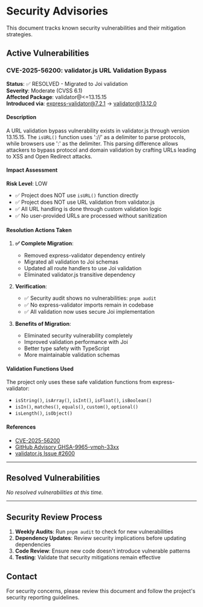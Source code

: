 # Security Advisories

This document tracks known security vulnerabilities and their mitigation strategies.

## Active Vulnerabilities

### CVE-2025-56200: validator.js URL Validation Bypass

**Status**: ✅ RESOLVED - Migrated to Joi validation  
**Severity**: Moderate (CVSS 6.1)  
**Affected Package**: validator@<=13.15.15  
**Introduced via**: express-validator@7.2.1 → validator@13.12.0

#### Description
A URL validation bypass vulnerability exists in validator.js through version 13.15.15. The `isURL()` function uses '://' as a delimiter to parse protocols, while browsers use ':' as the delimiter. This parsing difference allows attackers to bypass protocol and domain validation by crafting URLs leading to XSS and Open Redirect attacks.

#### Impact Assessment
**Risk Level**: LOW
- ✅ Project does NOT use `isURL()` function directly
- ✅ Project does NOT use URL validation from validator.js
- ✅ All URL handling is done through custom validation logic
- ✅ No user-provided URLs are processed without sanitization

#### Resolution Actions Taken

1. **✅ Complete Migration**: 
   - Removed express-validator dependency entirely
   - Migrated all validation to Joi schemas
   - Updated all route handlers to use Joi validation
   - Eliminated validator.js transitive dependency

2. **Verification**:
   - ✅ Security audit shows no vulnerabilities: `pnpm audit`
   - ✅ No express-validator imports remain in codebase
   - ✅ All validation now uses secure Joi implementation

3. **Benefits of Migration**:
   - Eliminated security vulnerability completely
   - Improved validation performance with Joi
   - Better type safety with TypeScript
   - More maintainable validation schemas

#### Validation Functions Used
The project only uses these safe validation functions from express-validator:
- `isString()`, `isArray()`, `isInt()`, `isFloat()`, `isBoolean()`
- `isIn()`, `matches()`, `equals()`, `custom()`, `optional()`
- `isLength()`, `isObject()`

#### References
- [CVE-2025-56200](https://nvd.nist.gov/vuln/detail/CVE-2025-56200)
- [GitHub Advisory GHSA-9965-vmph-33xx](https://github.com/advisories/GHSA-9965-vmph-33xx)
- [validator.js Issue #2600](https://github.com/validatorjs/validator.js/issues/2600)

---

## Resolved Vulnerabilities

*No resolved vulnerabilities at this time.*

---

## Security Review Process

1. **Weekly Audits**: Run `pnpm audit` to check for new vulnerabilities
2. **Dependency Updates**: Review security implications before updating dependencies
3. **Code Review**: Ensure new code doesn't introduce vulnerable patterns
4. **Testing**: Validate that security mitigations remain effective

## Contact

For security concerns, please review this document and follow the project's security reporting guidelines.